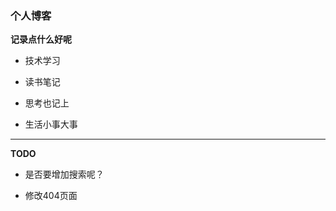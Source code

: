 ### 个人博客


**记录点什么好呢**

 - 技术学习
 
 - 读书笔记

 - 思考也记上

 - 生活小事大事


------

**TODO**

 - 是否要增加搜索呢？
 
 - 修改404页面